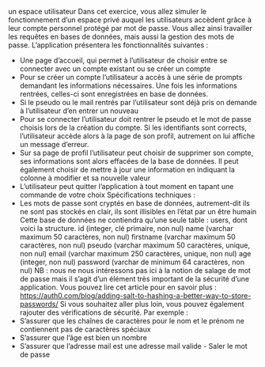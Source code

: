 un espace utilisateur
Dans cet exercice, vous allez simuler le fonctionnement d’un espace privé auquel les utilisateurs accèdent grâce à leur compte personnel protégé par mot de passe. Vous allez ainsi travailler les requêtes en bases de données, mais aussi la gestion des mots de passe.
L’application présentera les fonctionnalités suivantes :
- Une page d’accueil, qui permet à l’utilisateur de choisir entre se connecter avec un compte existant ou se créer un compte
- Pour se créer un compte l’utilisateur a accès à une série de prompts demandant les informations nécessaires. Une fois les informations rentrées, celles-ci sont enregistrées en base de données.
- Si le pseudo ou le mail rentrés par l’utilisateur sont déjà pris on demande à l’utilisateur d’en entrer un nouveau
- Pour se connecter l’utilisateur doit rentrer le pseudo et le mot de passe choisis lors de la création du compte. Si les identifiants sont corrects, l’utilisateur accède alors à la page de son profil, autrement on lui affiche un message d’erreur.
- Sur sa page de profil l’utilisateur peut choisir de supprimer son compte, ses informations sont alors effacées de la base de données. Il peut également choisir de mettre à jour une information en indiquant la colonne à modifier et sa nouvelle valeur
- L’utilisateur peut quitter l’application à tout moment en tapant une commande de votre choix
Spécifications techniques :
- Les mots de passe sont cryptés en base de données, autrement-dit ils ne sont pas stockés en clair, ils sont illisibles en l’état par un être humain
Cette base de données ne contiendra qu’une seule table : users, dont voici la structure.
id (integer, clé primaire, non nul)
name (varchar maximum 50 caractères, non nul) firstname (varchar maximum 50 caractères, non nul) pseudo (varchar maximum 50 caractères, unique, non nul) email (varchar maximum 250 caractères, unique, non nul) age (integer, non nul)
password (varchar de minimum 64 caractères, non nul)
NB : nous ne nous intéressons pas ici à la notion de salage de mot de passe mais il s’agit d’un élément très important de la sécurité d’une application. Vous pouvez lire cet article pour en savoir plus : https://auth0.com/blog/adding-salt-to-hashing-a-better-way-to-store-passwords/
Si vous souhaitez aller plus loin, vous pouvez également rajouter des vérifications de sécurité. Par exemple :
- S’assurer que les chaînes de caractères pour le nom et le prénom ne contiennent pas de caractères spéciaux
- S’assurer que l’âge est bien un nombre
- S’assurer que l’adresse mail est une adresse mail valide - Saler le mot de passe